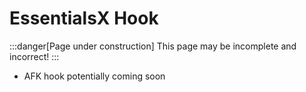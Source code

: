 # EssentialsX Hook

:::danger[Page under construction]
This page may be incomplete and incorrect!
:::

- AFK hook potentially coming soon